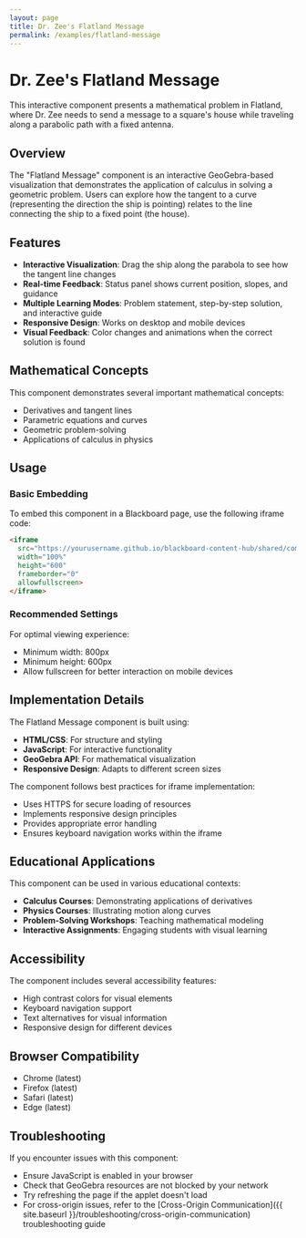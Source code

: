 ```yaml
---
layout: page
title: Dr. Zee's Flatland Message
permalink: /examples/flatland-message
---
```


# Dr. Zee's Flatland Message

This interactive component presents a mathematical problem in Flatland, where Dr. Zee needs to send a message to a square's house while traveling along a parabolic path with a fixed antenna.

## Overview

The "Flatland Message" component is an interactive GeoGebra-based visualization that demonstrates the application of calculus in solving a geometric problem. Users can explore how the tangent to a curve (representing the direction the ship is pointing) relates to the line connecting the ship to a fixed point (the house).

## Features

- **Interactive Visualization**: Drag the ship along the parabola to see how the tangent line changes
- **Real-time Feedback**: Status panel shows current position, slopes, and guidance
- **Multiple Learning Modes**: Problem statement, step-by-step solution, and interactive guide
- **Responsive Design**: Works on desktop and mobile devices
- **Visual Feedback**: Color changes and animations when the correct solution is found

## Mathematical Concepts

This component demonstrates several important mathematical concepts:

- Derivatives and tangent lines
- Parametric equations and curves
- Geometric problem-solving
- Applications of calculus in physics

## Usage

### Basic Embedding

To embed this component in a Blackboard page, use the following iframe code:

```html
<iframe 
  src="https://yourusername.github.io/blackboard-content-hub/shared/components/flatland-message.html" 
  width="100%" 
  height="600" 
  frameborder="0" 
  allowfullscreen>
</iframe>
```

### Recommended Settings

For optimal viewing experience:
- Minimum width: 800px
- Minimum height: 600px
- Allow fullscreen for better interaction on mobile devices

## Implementation Details

The Flatland Message component is built using:

- **HTML/CSS**: For structure and styling
- **JavaScript**: For interactive functionality
- **GeoGebra API**: For mathematical visualization
- **Responsive Design**: Adapts to different screen sizes

The component follows best practices for iframe implementation:
- Uses HTTPS for secure loading of resources
- Implements responsive design principles
- Provides appropriate error handling
- Ensures keyboard navigation works within the iframe

## Educational Applications

This component can be used in various educational contexts:

- **Calculus Courses**: Demonstrating applications of derivatives
- **Physics Courses**: Illustrating motion along curves
- **Problem-Solving Workshops**: Teaching mathematical modeling
- **Interactive Assignments**: Engaging students with visual learning

## Accessibility

The component includes several accessibility features:

- High contrast colors for visual elements
- Keyboard navigation support
- Text alternatives for visual information
- Responsive design for different devices

## Browser Compatibility

- Chrome (latest)
- Firefox (latest)
- Safari (latest)
- Edge (latest)

## Troubleshooting

If you encounter issues with this component:

- Ensure JavaScript is enabled in your browser
- Check that GeoGebra resources are not blocked by your network
- Try refreshing the page if the applet doesn't load
- For cross-origin issues, refer to the [Cross-Origin Communication]({{ site.baseurl }}/troubleshooting/cross-origin-communication) troubleshooting guide